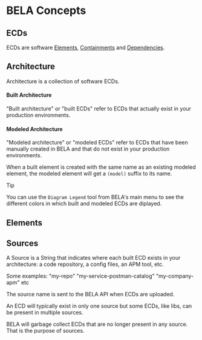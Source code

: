 # BELA Concepts

## ECDs

ECDs are software [Elements](#elements), [Containments](#Containments) and [Dependencies](#dependencies).


## Architecture

Architecture is a collection of software ECDs.

#### Built Architecture

"Built architecture" or "built ECDs" refer to ECDs that actually exist in your production environments.

#### Modeled Architecture

"Modeled architecture" or "modeled ECDs" refer to ECDs that have been manually created in BELA and that do not exist in your production environments.

When a built element is created with the same name as an existing modeled element, the modeled element will get a `(model)` suffix to its name.

> [!TIP]
> You can use the `Diagram Legend` tool from BELA's main menu to see the different colors in which built and modeled ECDs are diplayed.


## Elements


## Sources

A Source is a String that indicates where each built ECD exists in your architecture: a code repository, a config files, an APM tool, etc.

Some examples:
"my-repo"
"my-service-postman-catalog"
"my-company-apm"
etc

The source name is sent to the BELA API when ECDs are uploaded.

An ECD will typically exist in only one source but some ECDs, like libs, can be present in multiple sources.

BELA will garbage collect ECDs that are no longer present in any source. That is the purpose of sources.
